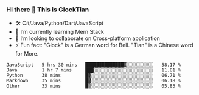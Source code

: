 ### Hi there 👋 This is GlockTian

- 🛠️ C#/Java/Python/Dart/JavaScript
- 🌱 I’m currently learning Mern Stack
- 👯 I’m looking to collaborate on Cross-platform application
- ⚡ Fun fact: "Glock" is a German word for Bell. "Tian" is a Chinese word for More.


<!--START_SECTION:waka-->

```text
JavaScript   5 hrs 30 mins   ██████████████▓░░░░░░░░░░   58.17 %
Java         1 hr 7 mins     ███░░░░░░░░░░░░░░░░░░░░░░   11.81 %
Python       38 mins         █▓░░░░░░░░░░░░░░░░░░░░░░░   06.71 %
Markdown     35 mins         █▓░░░░░░░░░░░░░░░░░░░░░░░   06.18 %
Other        33 mins         █▒░░░░░░░░░░░░░░░░░░░░░░░   05.83 %
```

<!--END_SECTION:waka-->

<!--
**GlockTian/GlockTian** is a ✨ _special_ ✨ repository because its `README.md` (this file) appears on your GitHub profile.

Here are some ideas to get you started:

- 🔭 I’m currently working on ...
- 🌱 I’m currently learning ...
- 👯 I’m looking to collaborate on ...
- 🤔 I’m looking for help with ...
- 💬 Ask me about ...
- 📫 How to reach me: ...
- 😄 Pronouns: ...
- ⚡ Fun fact: ...
-->
